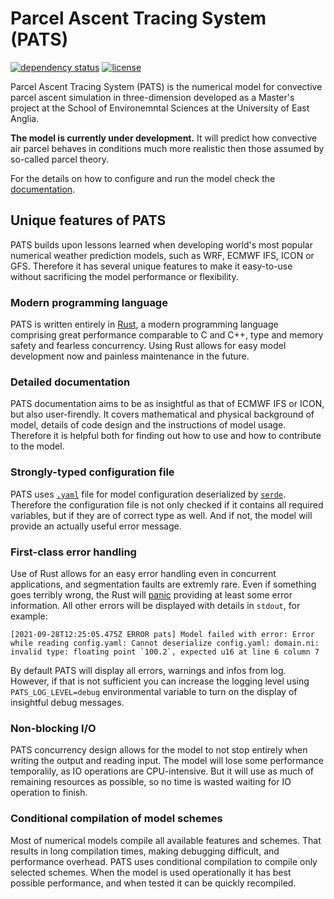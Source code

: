 # Parcel Ascent Tracing System (PATS)

[![dependency status](https://deps.rs/repo/github/pats-model/pats-model/status.svg)](https://deps.rs/repo/github/pats-model/pats-model)
[![license](https://img.shields.io/github/license/pats-model/pats-model)](https://choosealicense.com/licenses/gpl-3.0/)

Parcel Ascent Tracing System (PATS) is the numerical model for convective parcel ascent simulation in three-dimension developed as a Master's project at the School of Environemntal Sciences at the University of East Anglia.

**The model is currently under development.** It will predict how convective air parcel behaves in conditions much more realistic then those assumed by so-called parcel theory.

For the details on how to configure and run the model check the [documentation](https://pats-model.github.io/pats-docs/).

## Unique features of PATS

PATS builds upon lessons learned when developing world's most popular numerical weather prediction models, such as WRF, ECMWF IFS, ICON or GFS. Therefore it has several unique features to make it easy-to-use without sacrificing the model performance or flexibility.

### Modern programming language

PATS is written entirely in [Rust](https://www.rust-lang.org/), a modern programming language comprising great performance comparable to C and C++, type and memory safety and fearless concurrency. Using Rust allows for easy model development now and painless maintenance in the future.

### Detailed documentation

PATS documentation aims to be as insightful as that of ECMWF IFS or ICON, but also user-firendly. It covers mathematical and physical background of model, details of code design and the instructions of model usage. Therefore it is helpful both for finding out how to use and how to contribute to the model.

### Strongly-typed configuration file

PATS uses [`.yaml`](https://en.wikipedia.org/wiki/YAML) file for model configuration deserialized by [`serde`](https://serde.rs/). Therefore the configuration file is not only checked if it contains all required variables, but if they are of correct type as well. And if not, the model will provide an actually useful error message.

### First-class error handling

Use of Rust allows for an easy error handling even in concurrent applications, and segmentation faults are extremly rare. Even if something goes terribly wrong, the Rust will [panic](https://doc.rust-lang.org/book/ch09-01-unrecoverable-errors-with-panic.html) providing at least some error information. All other errors will be displayed with details in `stdout`, for example:

```text
[2021-09-28T12:25:05.475Z ERROR pats] Model failed with error: Error while reading config.yaml: Cannot deserialize config.yaml: domain.ni: invalid type: floating point `100.2`, expected u16 at line 6 column 7
```

By default PATS will display all errors, warnings and infos from log. However, if that is not sufficient you can increase the logging level using `PATS_LOG_LEVEL=debug` environmental variable to turn on the display of insightful debug messages.

### Non-blocking I/O

PATS concurrency design allows for the model to not stop entirely when writing the output and reading input. The model  will lose some performance temporalily, as IO operations are CPU-intensive. But it will use as much of remaining resources as possible, so no time is wasted waiting for IO operation to finish.

### Conditional compilation of model schemes

Most of numerical models compile all available features and schemes. That results in long compilation times, making debugging difficult, and performance overhead. PATS uses conditional compilation to compile only selected schemes. When the model is used operationally it has best possible performance, and when tested it can be quickly recompiled.
